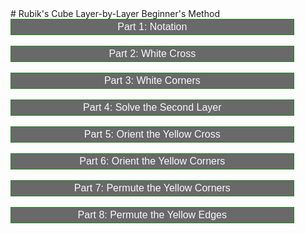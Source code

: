 <head>
	<title>Rubik's Cube Beginner's Method</title>
	<style>
		button {
		  background-color: dimgrey;
		  color: ghostwhite;
 		  text-align: center;
  		  text-decoration: none;
		  display: block;
		  font-size: 16px;
		  border: 1px solid forestgreen;
		  width: 90%;
		  padding-bottom: 3px;
		  padding-top: 3px;
		  overflow: hidden;
		}
		button:hover {
		  background-color: ghostwhite;
		  color: black;
		}
	</style>
</head>
# Rubik's Cube Layer-by-Layer Beginner's Method
<body>
	<button onclick="stage1">Part 1: Notation</button> <br>
	<button onclick="stage2">Part 2: White Cross</button> <br>
	<button onclick="stage3">Part 3: White Corners</button> <br>
	<button onclick="stage4">Part 4: Solve the Second Layer</button> <br>
	<button onclick="stage5">Part 5: Orient the Yellow Cross</button> <br>
	<button onclick="stage6">Part 6: Orient the Yellow Corners</button> <br>
	<button onclick="stage7">Part 7: Permute the Yellow Corners</button> <br>
	<button onclick="stage8">Part 8: Permute the Yellow Edges</button> <br>
</body>
